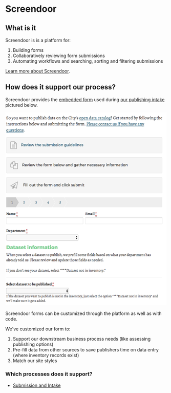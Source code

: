 # Screendoor

## What is it

Screendoor is is a platform for:

1. Building forms
2. Collaboratively reviewing form submissions
4. Automating workflows and searching, sorting and filtering submissions

[Learn more about Screendoor](https://www.dobt.co/screendoor/).

## How does it support our process?

Screendoor provides the [embedded form](https://datasf.org/publishing) used during [our publishing intake](/1_submission/README.md) pictured below. 

![Screenshot of our intake form using screendoor](/assets/screendoor.png)

Screendoor forms can be customized through the platform as well as with code.

We've customized our form to:

1. Support our downstream business process needs (like assessing publishing options)
2. Pre-fill data from other sources to save publishers time on data entry (where inventory records exist)
3. Match our site styles

### Which processes does it support?
- [Submission and Intake](/1_submission/README.md)